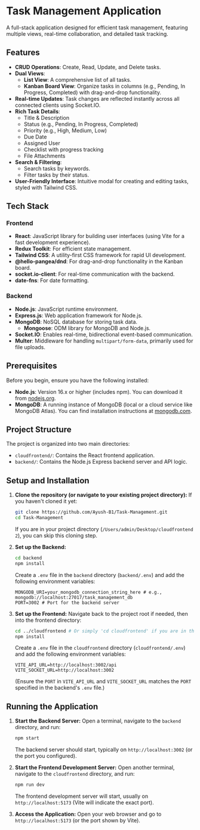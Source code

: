 # Task Management Application

A full-stack application designed for efficient task management, featuring multiple views, real-time collaboration, and detailed task tracking.

## Features

-   **CRUD Operations**: Create, Read, Update, and Delete tasks.
-   **Dual Views**:
    -   **List View**: A comprehensive list of all tasks.
    -   **Kanban Board View**: Organize tasks in columns (e.g., Pending, In Progress, Completed) with drag-and-drop functionality.
-   **Real-time Updates**: Task changes are reflected instantly across all connected clients using Socket.IO.
-   **Rich Task Details**:
    -   Title & Description
    -   Status (e.g., Pending, In Progress, Completed)
    -   Priority (e.g., High, Medium, Low)
    -   Due Date
    -   Assigned User
    -   Checklist with progress tracking
    -   File Attachments
-   **Search & Filtering**:
    -   Search tasks by keywords.
    -   Filter tasks by their status.
-   **User-Friendly Interface**: Intuitive modal for creating and editing tasks, styled with Tailwind CSS.

## Tech Stack

### Frontend

-   **React**: JavaScript library for building user interfaces (using Vite for a fast development experience).
-   **Redux Toolkit**: For efficient state management.
-   **Tailwind CSS**: A utility-first CSS framework for rapid UI development.
-   **@hello-pangea/dnd**: For drag-and-drop functionality in the Kanban board.
-   **socket.io-client**: For real-time communication with the backend.
-   **date-fns**: For date formatting.

### Backend

-   **Node.js**: JavaScript runtime environment.
-   **Express.js**: Web application framework for Node.js.
-   **MongoDB**: NoSQL database for storing task data.
    -   **Mongoose**: ODM library for MongoDB and Node.js.
-   **Socket.IO**: Enables real-time, bidirectional event-based communication.
-   **Multer**: Middleware for handling `multipart/form-data`, primarily used for file uploads.

## Prerequisites

Before you begin, ensure you have the following installed:

-   **Node.js**: Version 16.x or higher (includes npm). You can download it from [nodejs.org](https://nodejs.org/).
-   **MongoDB**: A running instance of MongoDB (local or a cloud service like MongoDB Atlas). You can find installation instructions at [mongodb.com](https://www.mongodb.com/try/download/community).

## Project Structure

The project is organized into two main directories:

-   `cloudfrontend/`: Contains the React frontend application.
-   `backend/`: Contains the Node.js Express backend server and API logic.

## Setup and Installation

1.  **Clone the repository (or navigate to your existing project directory):**
    If you haven't cloned it yet:
    ```bash
    git clone https://github.com/Ayush-B1/Task-Management.git
    cd Task-Management
    ```
    If you are in your project directory (`/Users/admin/Desktop/cloudfrontend 2`), you can skip this cloning step.

2.  **Set up the Backend:**
    ```bash
    cd backend
    npm install
    ```
    Create a `.env` file in the `backend` directory (`backend/.env`) and add the following environment variables:
    ```env
    MONGODB_URI=your_mongodb_connection_string_here # e.g., mongodb://localhost:27017/task_management_db
    PORT=3002 # Port for the backend server
    ```

3.  **Set up the Frontend:**
    Navigate back to the project root if needed, then into the frontend directory:
    ```bash
    cd ../cloudfrontend # Or simply 'cd cloudfrontend' if you are in the project root
    npm install
    ```
    Create a `.env` file in the `cloudfrontend` directory (`cloudfrontend/.env`) and add the following environment variables:
    ```env
    VITE_API_URL=http://localhost:3002/api
    VITE_SOCKET_URL=http://localhost:3002
    ```
    (Ensure the `PORT` in `VITE_API_URL` and `VITE_SOCKET_URL` matches the `PORT` specified in the backend's `.env` file.)

## Running the Application

1.  **Start the Backend Server:**
    Open a terminal, navigate to the `backend` directory, and run:
    ```bash
    npm start
    ```
    The backend server should start, typically on `http://localhost:3002` (or the port you configured).

2.  **Start the Frontend Development Server:**
    Open another terminal, navigate to the `cloudfrontend` directory, and run:
    ```bash
    npm run dev
    ```
    The frontend development server will start, usually on `http://localhost:5173` (Vite will indicate the exact port).

3.  **Access the Application:**
    Open your web browser and go to `http://localhost:5173` (or the port shown by Vite).
